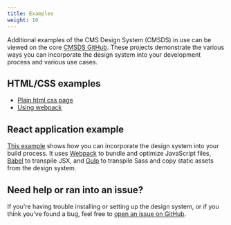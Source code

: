```yaml
---
title: Examples
weight: 10
---
```


Additional examples of the CMS Design System (CMSDS) in use can be viewed on the core [CMSDS GitHub](https://github.com/CMSgov/design-system). These projects demonstrate the various ways you can incorporate the design system into your development process and various use cases.

## HTML/CSS examples

- [Plain html css page](https://github.com/CMSgov/design-system/tree/master/examples/html-css)
- [Using webpack](https://github.com/CMSgov/design-system/tree/master/examples/webpack-demo)

## React application example

[This example](https://github.com/CMSgov/design-system/tree/master/examples/react-app) shows how you can incorporate the design system into your build process. It uses [Webpack](https://webpack.js.org) to bundle and optimize JavaScript files, [Babel](https://babeljs.io/) to transpile JSX, and [Gulp](http://gulpjs.com/) to transpile Sass and copy static assets from the design system.

## Need help or ran into an issue?

If you're having trouble installing or setting up the design system, or if you think you've found a bug, feel free to [open an issue on GitHub]({{github}}/tree/master/examples).
